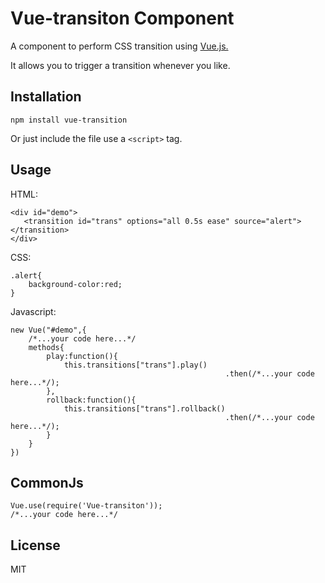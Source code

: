 # Vue-transiton Component
A component to perform CSS transition using [Vue.js.](http://vuejs.org)

It allows you to trigger a transition whenever you like.

## Installation

    npm install vue-transition

 Or just include the file use a `<script>` tag.

## Usage
HTML:

    <div id="demo">
       <transition id="trans" options="all 0.5s ease" source="alert"></transition>
    </div>

CSS:

    .alert{
        background-color:red;
    }

Javascript:

    new Vue("#demo",{
        /*...your code here...*/
        methods{
            play:function(){
                this.transitions["trans"].play()
                                                    .then(/*...your code here...*/);
            },
            rollback:function(){
                this.transitions["trans"].rollback()
                                                    .then(/*...your code here...*/);
            }
        }
    })

## CommonJs

    Vue.use(require('Vue-transiton'));
    /*...your code here...*/

## License
MIT
